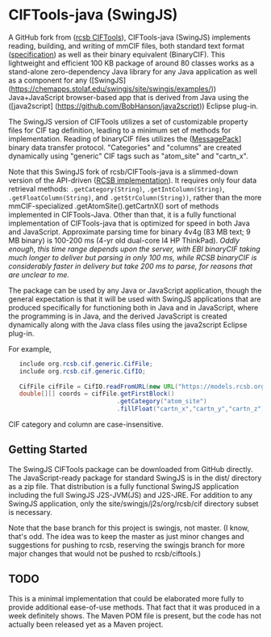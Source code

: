
# CIFTools-java (SwingJS)
A GitHub fork from ([rcsb CIFTools](https://github.com/rcsb/ciftools-java)),
CIFTools-java (SwingJS) implements reading, building, and writing of mmCIF files, both standard text format ([specification](http://www.iucr.org/resources/cif/spec/version1.1/cifsyntax)) as well as their binary equivalent (BinaryCIF). This lightweight and efficient 100 KB package of around 80 classes works as a stand-alone zero-dependency Java library for any Java application as well as a component for any ([SwingJS] (https://chemapps.stolaf.edu/swingjs/site/swingjs/examples/)) Java+JavaScript browser-based app that is derived from Java using the ([java2script] (https://github.com/BobHanson/java2script)) Eclipse plug-in. 

The SwingJS version of CIFTools utilizes a set of customizable property files for CIF tag definition, leading to a minimum set of methods for implementation. Reading of binaryCIF files utilizes the ([MessagePack](https://msgpack.org/index.html)] binary data transfer protocol.  "Categories" and "columns" are created dynamically using "generic" CIF tags such as "atom_site" and "cartn_x". 

Note that this SwingJS fork of rcsb/CIFTools-java is a slimmed-down version of the API-driven ([RCSB implementation](https://github.com/rcsb/ciftools-java)). It requires only four data retrieval methods: `.getCategory(String)`, `.getIntColumn(String)`, `.getFloatColumn(String)`, and `.getStrColumn(String))`, rather than the more mmCIF-specialized .getAtomSite().getCartnX() sort of methods implemented in CIFTools-Java. Other than that, it is a fully functional implementation of CIFTools-java that is optimized for speed in both Java and JavaScript. Approximate parsing time for binary 4v4g (83 MB text; 9 MB binary) is 100-200 ms (4-yr old dual-core I4 HP ThinkPad). _Oddly enough, this time range depends upon the server, with EBI binaryCIF taking much longer to deliver but parsing in only 100 ms, while RCSB binaryCIF is considerably faster in delivery but take 200 ms to parse, for reasons that are unclear to me._

The package can be used by any Java or JavaScript application, though the general expectation is that it will be used with SwingJS applications that are produced specifically for functioning both in Java and in JavaScript, where the programming is in Java, and the derived JavaScript is created dynamically along with the Java class files using the java2script Eclipse plug-in. 

For example, 

```Java
   include org.rcsb.cif.generic.CifFile;
   include org.rcsb.cif.generic.CifIO;
   
   CifFile cifFile = CifIO.readFromURL(new URL("https://models.rcsb.org/3j9m.bcif"));
   double[][] coords = cifFile.getFirstBlock()
                              .getCategory("atom_site")
                              .fillFloat("cartn_x","cartn_y","cartn_z");  
```

CIF category and column are case-insensitive.   

## Getting Started

The SwingJS CIFTools package can be downloaded from GitHub directly. The JavaScript-ready package for standard SwingJS is in the dist/ directory as a zip file. That distribution is a fully functional SwingJS application including the full SwingJS J2S-JVM(JS) and J2S-JRE. For addition to any SwingJS application, only the site/swingjs/j2s/org/rcsb/cif directory subset is necessary.

Note that the base branch for this project is swingjs, not master. (I know, that's odd. The idea was to keep the master as just minor changes and suggestions for pushing to rcsb, reserving the swingjs branch for more major changes that would not be pushed to rcsb/ciftools.)

## TODO

This is a minimal implementation that could be elaborated more fully to provide additional ease-of-use methods. That fact that it was produced in a week definitely shows. The Maven POM file is present, but the code has not actually been released yet as a Maven project. 

